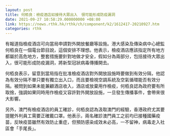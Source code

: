 ```yaml
---
layout: post
title: 何栢良：檢疫酒店如接待大眾出入　很可能形成防疫漏洞
date: 2021-09-27 10:58:29.000000000 +08:00
link: https://news.rthk.hk/rthk/ch/component/k2/1612417-20210927.htm
categories: rthk
---
```


有報道指檢疫酒店可向當局申請對外開放餐廳等設施。港大感染及傳染病中心總監何栢良在一個電台節目說，這個安排不理想。他表示，檢疫酒店應該指定所有地方都屬於高危地方，整套措施要針對地做才安全，假如分為兩部分，包括接待大眾出入，很可能形成防疫漏洞，將新型冠狀病毒傳播開去。

何栢良表示，留意到當局指在批准檢疫酒店對外開放設施時要做到有效分隔，他認為有效分隔不單只要有獨立出入口，而且要檢視空調系統及空氣循環能否有效分隔。被問到如果未能兼顧酒店收入，酒店或放棄用作檢疫，何栢良認為政府要有所取捨，強調如果同時用作檢疫又容許對外開放設施，一旦發生傳播事件，會帶來很大影響。

另外，澳門有檢疫酒店的員工確診，何栢良認為汲取澳門的經驗，香港政府尤其要提醒外判員工需要正確戴口罩。他表示，兩名確診澳門員工之前均已接種國藥疫苗，反映疫苗雖然有效防止重症，但預防感染成效未必高，一不留神，病毒走入社區會「手尾長」。
